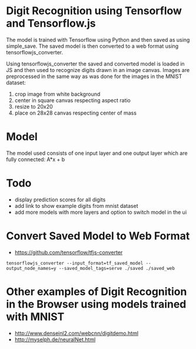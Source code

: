 # Digit Recognition using Tensorflow and Tensorflow.js

The model is trained with Tensorflow using Python and then saved as using simple_save. The saved model is then converted to a web format using tensorflowjs_converter.

Using tensorflowjs_converter the saved and converted model is loaded in JS and then used to recognize digits drawn in an image canvas. Images are preprocessed in the same way as was done for the images in the MNIST dataset:

1.  crop image from white background
1.  center in square canvas respecting aspect ratio
1.  resize to 20x20
1.  place on 28x28 canvas respecting center of mass

# Model

The model used consists of one input layer and one output layer which are fully connected: A\*x + b

# Todo

*   display prediction scores for all digits
*   add link to show example digits from mnist dataset
*   add more models with more layers and option to switch model in the ui

# Convert Saved Model to Web Format

*   https://github.com/tensorflow/tfjs-converter

`tensorflowjs_converter --input_format=tf_saved_model --output_node_names=y --saved_model_tags=serve ./saved ./saved_web`

# Other examples of Digit Recognition in the Browser using models trained with MNIST

*   http://www.denseinl2.com/webcnn/digitdemo.html
*   http://myselph.de/neuralNet.html
